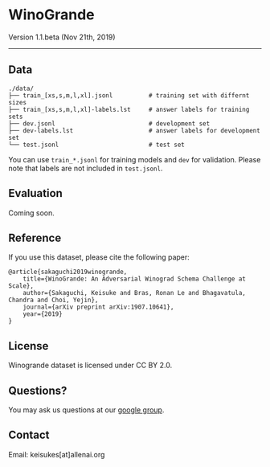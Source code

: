 # WinoGrande 

Version 1.1.beta (Nov 21th, 2019)

- - - 

## Data

    ./data/
    ├── train_[xs,s,m,l,xl].jsonl          # training set with differnt sizes
    ├── train_[xs,s,m,l,xl]-labels.lst     # answer labels for training sets
    ├── dev.jsonl                          # development set
    ├── dev-labels.lst                     # answer labels for development set
    └── test.jsonl                         # test set
    
You can use `train_*.jsonl` for training models and `dev` for validation.
Please note that labels are not included in `test.jsonl`. 


## Evaluation

Coming soon.

    
## Reference
If you use this dataset, please cite the following paper:

	@article{sakaguchi2019winogrande,
	    title={WinoGrande: An Adversarial Winograd Schema Challenge at Scale},
	    author={Sakaguchi, Keisuke and Bras, Ronan Le and Bhagavatula, Chandra and Choi, Yejin},
	    journal={arXiv preprint arXiv:1907.10641},
	    year={2019}
	}


## License 

Winogrande dataset is licensed under CC BY 2.0.


## Questions?

You may ask us questions at our [google group](https://groups.google.com/a/allenai.org/forum/#!forum/winogrande).


## Contact 

Email: keisukes[at]allenai.org
